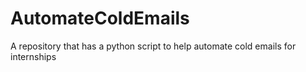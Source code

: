 # AutomateColdEmails
A repository that has a python script to help automate cold emails for internships
